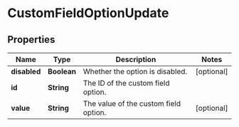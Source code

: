 # CustomFieldOptionUpdate

## Properties
Name | Type | Description | Notes
------------ | ------------- | ------------- | -------------
**disabled** | **Boolean** | Whether the option is disabled. |  [optional]
**id** | **String** | The ID of the custom field option. | 
**value** | **String** | The value of the custom field option. |  [optional]
